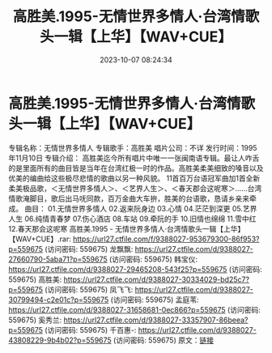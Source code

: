 ﻿---
title: 高胜美.1995-无情世界多情人·台湾情歌头一辑【上华】【WAV+CUE】
date: 2023-10-07 08:24:34
categories: WAV车载音乐、镜像
tags: 华语中文
---
# 高胜美.1995-无情世界多情人·台湾情歌头一辑【上华】【WAV+CUE】

专辑名称：无情世界多情人
专辑歌手：高胜美
唱片公司：不详
发行时间：1995年11月10日
专辑介绍：
高胜美迄今所有唱片中唯一一张闽南语专辑。最让人咋舌的是里面所有的曲目皆是当年在台湾红极一时的作品。高胜美柔美细致的嗓音以及优美的编曲给这些极尽悲情的歌曲以另一种风貌。
11首百万台语冠军曲加1首全新柔美极品歌，＜无情世界多情人＞、＜艺界人生＞、＜春天郡会这呢寒＞......台湾情歌淹脚目，歌后出马呒同款，百万金曲大车拚，胜美的台语歌，恳请乡亲来牵成。
曲目：
01.无情世界多情人
02.返来阮身边
03.心情
04.茫茫到深更
05.艺界人生
06.纯情青春梦
07.伤心酒店
08.车站
09.牵阮的手
10.旧情也绵绵
11.雪中红
12.春天那会这呢寒
高胜美.1995 - 无情世界多情人·台湾情歌头一辑【上华】【WAV+CUE】.rar: https://url27.ctfile.com/f/9388027-953679300-86f953?p=559675
(访问密码: 559675)
龙飘飘: https://url27.ctfile.com/d/9388027-27660790-5aba71?p=559675
(访问密码: 559675)
韩宝仪: https://url27.ctfile.com/d/9388027-29465208-543f25?p=559675
(访问密码: 559675)
高胜美: https://url27.ctfile.com/d/9388027-30334029-bd25c7?p=559675
(访问密码: 559675)
凤飞飞: https://url27.ctfile.com/d/9388027-30799494-c2e01c?p=559675
(访问密码: 559675)
孟庭苇: https://url27.ctfile.com/d/9388027-31658681-0ec866?p=559675
(访问密码: 559675)
奚秀兰: https://url27.ctfile.com/d/9388027-33357907-86beea?p=559675
(访问密码: 559675)
千百惠-: https://url27.ctfile.com/d/9388027-43808229-9b4b02?p=559675
(访问密码: 559675)
原文：[链接](https://blog.sina.com.cn/s/blog_1647c7e76010313lt.html)